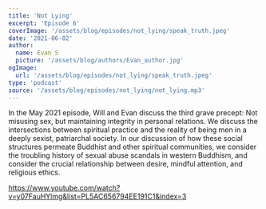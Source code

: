 ```yaml
---
title: 'Not Lying'
excerpt: 'Episode 6'
coverImage: '/assets/blog/episodes/not_lying/speak_truth.jpeg'
date: '2021-06-02'
author:
  name: Evan S
  picture: '/assets/blog/authors/Evan_author.jpg'
ogImage:
  url: '/assets/blog/episodes/not_lying/speak_truth.jpeg'
type: 'podcast'  
source: '/assets/blog/episodes/not_lying/not_lying.mp3'
---
```


In the May 2021 episode, Will and Evan discuss the third grave precept: Not misusing sex, but maintaining integrity in personal relations. We discuss the intersections between spiritual practice and the reality of being men in a deeply sexist, patriarchal society. In our discussion of how these social structures permeate Buddhist and other spiritual communities, we consider the troubling history of sexual abuse scandals in western Buddhism, and consider the crucial relationship between desire, mindful attention, and religious ethics. 

https://www.youtube.com/watch?v=y07FauHYlmg&list=PL5AC656794EE191C1&index=3

